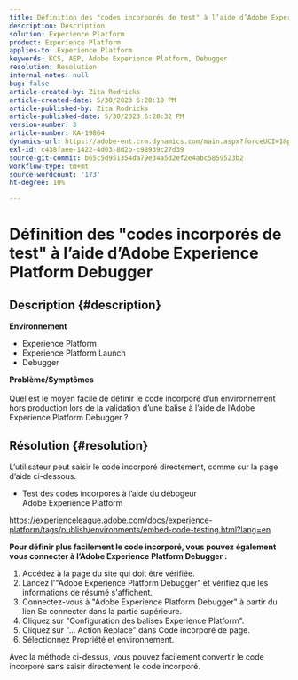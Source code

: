 ```yaml
---
title: Définition des "codes incorporés de test" à l’aide d’Adobe Experience Platform Debugger
description: Description
solution: Experience Platform
product: Experience Platform
applies-to: Experience Platform
keywords: KCS, AEP, Adobe Experience Platform, Debugger
resolution: Resolution
internal-notes: null
bug: false
article-created-by: Zita Rodricks
article-created-date: 5/30/2023 6:20:10 PM
article-published-by: Zita Rodricks
article-published-date: 5/30/2023 6:20:32 PM
version-number: 3
article-number: KA-19864
dynamics-url: https://adobe-ent.crm.dynamics.com/main.aspx?forceUCI=1&pagetype=entityrecord&etn=knowledgearticle&id=7f125398-16ff-ed11-8f6e-6045bd006b25
exl-id: c438faee-1422-4d03-8d2b-c98939c27d39
source-git-commit: b65c5d951354da79e34a5d2ef2e4abc5859523b2
workflow-type: tm+mt
source-wordcount: '173'
ht-degree: 10%

---
```


# Définition des &quot;codes incorporés de test&quot; à l’aide d’Adobe Experience Platform Debugger

## Description {#description}

<b>Environnement</b>
- Experience Platform
- Experience Platform Launch
- Debugger

<b>Problème/Symptômes</b><br><br>Quel est le moyen facile de définir le code incorporé d’un environnement hors production lors de la validation d’une balise à l’aide de l’Adobe Experience Platform Debugger ?<br>

## Résolution {#resolution}

L’utilisateur peut saisir le code incorporé directement, comme sur la page d’aide ci-dessous.
- Test des codes incorporés à l’aide du débogeur Adobe Experience Platform


https://experienceleague.adobe.com/docs/experience-platform/tags/publish/environments/embed-code-testing.html?lang=en

<b>Pour définir plus facilement le code incorporé, vous pouvez également vous connecter à l’Adobe Experience Platform Debugger :</b>

1. Accédez à la page du site qui doit être vérifiée.
2. Lancez l&#39;&quot;Adobe Experience Platform Debugger&quot; et vérifiez que les informations de résumé s&#39;affichent.
3. Connectez-vous à &quot;Adobe Experience Platform Debugger&quot; à partir du lien Se connecter dans la partie supérieure.
4. Cliquez sur &quot;Configuration des balises Experience Platform&quot;.
5. Cliquez sur &quot;... Action Replace&quot; dans Code incorporé de page.
6. Sélectionnez Propriété et environnement.


Avec la méthode ci-dessus, vous pouvez facilement convertir le code incorporé sans saisir directement le code incorporé.
